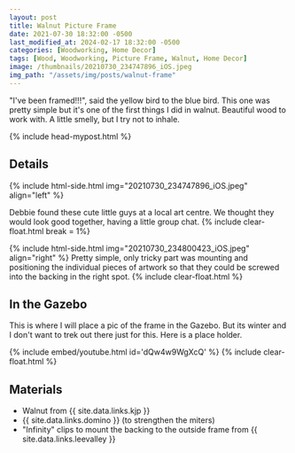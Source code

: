 ```yaml
---
layout: post
title: Walnut Picture Frame
date: 2021-07-30 18:32:00 -0500
last_modified_at: 2024-02-17 18:32:00 -0500
categories: [Woodworking, Home Decor]
tags: [Wood, Woodworking, Picture Frame, Walnut, Home Decor]
image: /thumbnails/20210730_234747896_iOS.jpeg
img_path: "/assets/img/posts/walnut-frame"
---
```


"I've been framed!!!", said the yellow bird to the blue bird.  This one was pretty simple but it's one of the first things I did in walnut.  Beautiful wood to work with.  A little smelly, but I try not to inhale.

{% include head-mypost.html %}

## Details

{% include html-side.html img="20210730_234747896_iOS.jpeg" align="left" %}

Debbie found these cute little guys at a local art centre.  We thought they would look good together, having a little group chat.
{% include clear-float.html break = 1%}

{% include html-side.html img="20210730_234800423_iOS.jpeg" align="right" %}
Pretty simple, only tricky part was mounting and positioning the individual pieces of artwork so that they could be screwed into the backing in the right spot.
{% include clear-float.html %}

## In the Gazebo

This is where I will place a pic of the frame in the Gazebo.  But its winter and I don't want to trek out there just for this.  Here is a place holder.

{% include embed/youtube.html id='dQw4w9WgXcQ' %}
{% include clear-float.html %}

## Materials

- Walnut from {{ site.data.links.kjp }}
- {{ site.data.links.domino }} (to strengthen the miters)
- "Infinity" clips to mount the backing to the outside frame from {{ site.data.links.leevalley }}
